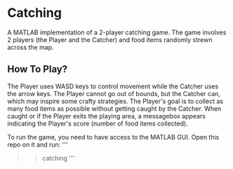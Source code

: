 # Catching
A MATLAB implementation of a 2-player catching game. The game involves 2 players (the Player and the Catcher) and food items randomly strewn across the map. 

## How To Play?
The Player uses WASD keys to control movement while the Catcher uses the arrow keys. The Player cannot go out of bounds, but the Catcher can, which may inspire some crafty strategies. The Player's goal is to collect as many food items as possible without getting caught by the Catcher. When caught or if the Player exits the playing area, a messagebox appears indicating the Player's score (number of food items collected).

To run the game, you need to have access to the MATLAB GUI. Open this repo on it and run:
'''
>> catching
'''
